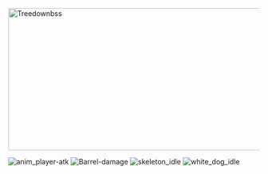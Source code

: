 <img width="1128" height="285" alt="Treedownbss" src="https://github.com/user-attachments/assets/3fda2ad4-a46c-4b33-94c5-f308788a50ab" />









![anim_player-atk](https://github.com/user-attachments/assets/2dd685a0-1be1-4604-8eb4-4bffd00c3c17)
![Barrel-damage](https://github.com/user-attachments/assets/9c780895-0b2f-41f3-874f-fbdc5543d9a2)
![skeleton_idle](https://github.com/user-attachments/assets/51f7d9c4-7764-431e-9f66-8a1a7852e8f2)
![white_dog_idle](https://github.com/user-attachments/assets/a34a7958-11b0-45ed-93e0-7ccda5357819)
